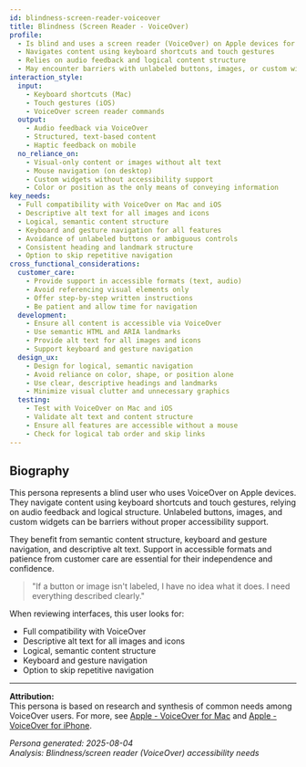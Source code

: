```yaml
---
id: blindness-screen-reader-voiceover 
title: Blindness (Screen Reader - VoiceOver)
profile:
  - Is blind and uses a screen reader (VoiceOver) on Apple devices for digital access
  - Navigates content using keyboard shortcuts and touch gestures
  - Relies on audio feedback and logical content structure
  - May encounter barriers with unlabeled buttons, images, or custom widgets
interaction_style:
  input:
    - Keyboard shortcuts (Mac)
    - Touch gestures (iOS)
    - VoiceOver screen reader commands
  output:
    - Audio feedback via VoiceOver
    - Structured, text-based content
    - Haptic feedback on mobile
  no_reliance_on:
    - Visual-only content or images without alt text
    - Mouse navigation (on desktop)
    - Custom widgets without accessibility support
    - Color or position as the only means of conveying information
key_needs:
  - Full compatibility with VoiceOver on Mac and iOS
  - Descriptive alt text for all images and icons
  - Logical, semantic content structure
  - Keyboard and gesture navigation for all features
  - Avoidance of unlabeled buttons or ambiguous controls
  - Consistent heading and landmark structure
  - Option to skip repetitive navigation
cross_functional_considerations:
  customer_care:
    - Provide support in accessible formats (text, audio)
    - Avoid referencing visual elements only
    - Offer step-by-step written instructions
    - Be patient and allow time for navigation
  development:
    - Ensure all content is accessible via VoiceOver
    - Use semantic HTML and ARIA landmarks
    - Provide alt text for all images and icons
    - Support keyboard and gesture navigation
  design_ux:
    - Design for logical, semantic navigation
    - Avoid reliance on color, shape, or position alone
    - Use clear, descriptive headings and landmarks
    - Minimize visual clutter and unnecessary graphics
  testing:
    - Test with VoiceOver on Mac and iOS
    - Validate alt text and content structure
    - Ensure all features are accessible without a mouse
    - Check for logical tab order and skip links
---
```


## Biography

This persona represents a blind user who uses VoiceOver on Apple devices. They navigate content using keyboard shortcuts and touch gestures, relying on audio feedback and logical structure. Unlabeled buttons, images, and custom widgets can be barriers without proper accessibility support.

They benefit from semantic content structure, keyboard and gesture navigation, and descriptive alt text. Support in accessible formats and patience from customer care are essential for their independence and confidence.

> "If a button or image isn't labeled, I have no idea what it does. I need everything described clearly."

When reviewing interfaces, this user looks for:
- Full compatibility with VoiceOver
- Descriptive alt text for all images and icons
- Logical, semantic content structure
- Keyboard and gesture navigation
- Option to skip repetitive navigation

---

**Attribution:**  
This persona is based on research and synthesis of common needs among VoiceOver users. For more, see [Apple - VoiceOver for Mac](https://support.apple.com/guide/voiceover/welcome/mac) and [Apple - VoiceOver for iPhone](https://support.apple.com/guide/iphone/turn-on-and-practice-voiceover-iph3e2e415f/ios).

*Persona generated: 2025-08-04*  
*Analysis: Blindness/screen reader (VoiceOver) accessibility needs*
